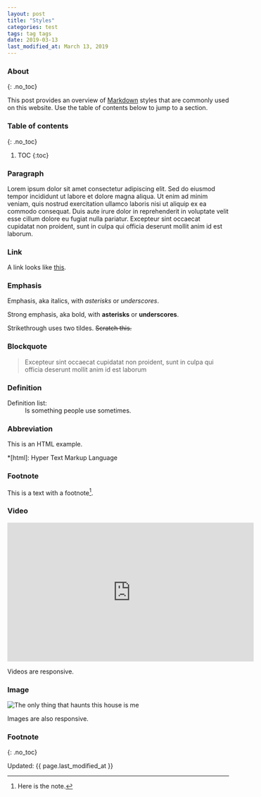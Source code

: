 ```yaml
---
layout: post
title: "Styles"
categories: test
tags: tag tags
date: 2019-03-13
last_modified_at: March 13, 2019
---
```


### About
{: .no_toc}

This post provides an overview of [Markdown](https://daringfireball.net/projects/markdown/) styles that are commonly used on this website. Use the table of contents below to jump to a section.

### Table of contents
{: .no_toc}

1. TOC
{:toc}

### Paragraph

Lorem ipsum dolor sit amet consectetur adipiscing elit. Sed do eiusmod tempor incididunt ut labore et dolore magna aliqua. Ut enim ad minim veniam, <span>quis nostrud exercitation ullamco laboris nisi ut aliquip ex ea commodo consequat</span>. Duis aute irure dolor in reprehenderit in voluptate velit esse cillum dolore eu fugiat nulla pariatur. Excepteur sint occaecat cupidatat non proident, sunt in culpa qui officia deserunt mollit anim id est laborum.

### Link

A link looks like [this](https://theonlythingthathauntsthishouseis.me/).

### Emphasis

Emphasis, aka italics, with *asterisks* or _underscores_.

Strong emphasis, aka bold, with **asterisks** or __underscores__.

Strikethrough uses two tildes. ~~Scratch this.~~

### Blockquote

> Excepteur sint occaecat cupidatat non proident, sunt in culpa qui officia deserunt mollit anim id est laborum

### Definition

<dl>
  <dt>Definition list:</dt>
  <dd>Is something people use sometimes.</dd>
</dl>

### Abbreviation

This is an HTML example.

*[html]: Hyper Text Markup Language

### Footnote

This is a text with a footnote[^1].

[^1]: Here is the note.

### Video

<div class="videoWrapper">
<iframe width="560" height="315" src="https://www.youtube-nocookie.com/embed/8oxPT6La6hY?rel=0&amp;showinfo=0" frameborder="0" allow="autoplay; encrypted-media" allowfullscreen></iframe>
</div>

Videos are responsive.

### Image

![The only thing that haunts this house is me](https://cdn.dribbble.com/users/433398/screenshots/1737412/ghost.png "The only thing that haunts this house is me")

Images are also responsive.

### Footnote
{: .no_toc}

<time>Updated: {{ page.last_modified_at }}</time>
